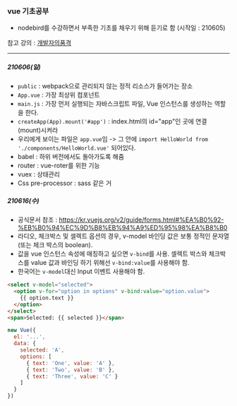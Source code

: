 ### vue 기초공부

* nodebird를 수강하면서 부족한 기초를 채우기 위해 듣기로 함 (시작일 : 210605)

참고 강의 : [개발자의품격](https://www.inflearn.com/course/vue-%EC%A0%9C%EB%8C%80%EB%A1%9C-%EB%B0%B0%EC%9B%8C%EB%B3%B4%EA%B8%B0/dashboard)

***

##### 210606(일)
* `public` : webpack으로 관리되지 않는 정적 리소스가 들어가는 장소
* `App.vue` : 가장 최상위 컴포넌트
* `main.js` : 가장 먼저 실행되는 자바스크립트 파일, Vue 인스턴스를 생성하는 역할을 한다.
* `createApp(App).mount('#app')` : index.html의 id="app"인 곳에 연결(mount)시켜라
* 우리에게 보이는 파일은 `app.vue`임 -> 그 안에 `import HelloWorld from './components/HelloWorld.vue'` 되어있다.
* babel : 하위 버전에서도 돌아가도록 해줌
* router : vue-roter를 위한 기능
* vuex : 상태관리
* Css pre-processor : sass 같은 거

##### 210616(수)
* 공식문서 참조 : https://kr.vuejs.org/v2/guide/forms.html#%EA%B0%92-%EB%B0%94%EC%9D%B8%EB%94%A9%ED%95%98%EA%B8%B0
* 라디오, 체크박스 및 셀렉트 옵션의 경우, v-model 바인딩 값은 보통 정적인 문자열(또는 체크 박스의 boolean).
* 값을 vue 인스턴스 속성에 매칭하고 싶으면 `v-bind`를 사용. 셀렉트 박스와 체크박스를 value 값과 바인딩 하기 위해선 `v-bind:value`를 사용해야 함.
* 한국어는 `v-model`대신 Input 이벤트 사용해야 함.
```html
<select v-model="selected">
  <option v-for="option in options" v-bind:value="option.value">
    {{ option.text }}
  </option>
</select>
<span>Selected: {{ selected }}</span>
```
```javascript
new Vue({
  el: '...',
  data: {
    selected: 'A',
    options: [
      { text: 'One', value: 'A' },
      { text: 'Two', value: 'B' },
      { text: 'Three', value: 'C' }
    ]
  }
})

```